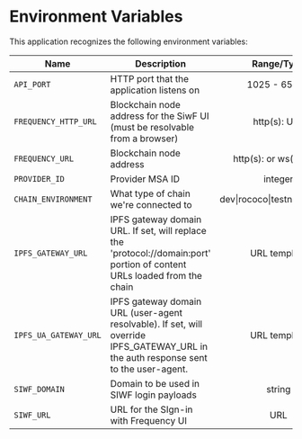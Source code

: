 # Environment Variables

This application recognizes the following environment variables:

| Name                  | Description                                                                                                                          |          Range/Type           | Required? | Default |
| --------------------- | ------------------------------------------------------------------------------------------------------------------------------------ | :---------------------------: | :-------: | :-----: |
| `API_PORT`            | HTTP port that the application listens on                                                                                            |         1025 - 65535          |           |  3000   |
| `FREQUENCY_HTTP_URL`  | Blockchain node address for the SiwF UI (must be resolvable from a browser)                                                          |         http(s): URL          |     Y     |         |
| `FREQUENCY_URL`       | Blockchain node address                                                                                                              |    http(s): or ws(s): URL     |     Y     |         |
| `PROVIDER_ID`         | Provider MSA ID                                                                                                                      |            integer            |     Y     |         |
| `CHAIN_ENVIRONMENT`   | What type of chain we're connected to                                                                                                | dev\|rococo\|testnet\|mainnet |     Y     |         |
| `IPFS_GATEWAY_URL`    | IPFS gateway domain URL. If set, will replace the 'protocol://domain:port' portion of content URLs loaded from the chain             |         URL template          |           |         |
| `IPFS_UA_GATEWAY_URL` | IPFS gateway domain URL (user-agent resolvable). If set, will override IPFS_GATEWAY_URL in the auth response sent to the user-agent. |         URL template          |           |         |
| `SIWF_DOMAIN`         | Domain to be used in SIWF login payloads                                                                                             |            string             |     Y     |         |
| `SIWF_URL`            | URL for the SIgn-in with Frequency UI                                                                                                |              URL              |     Y     |         |
